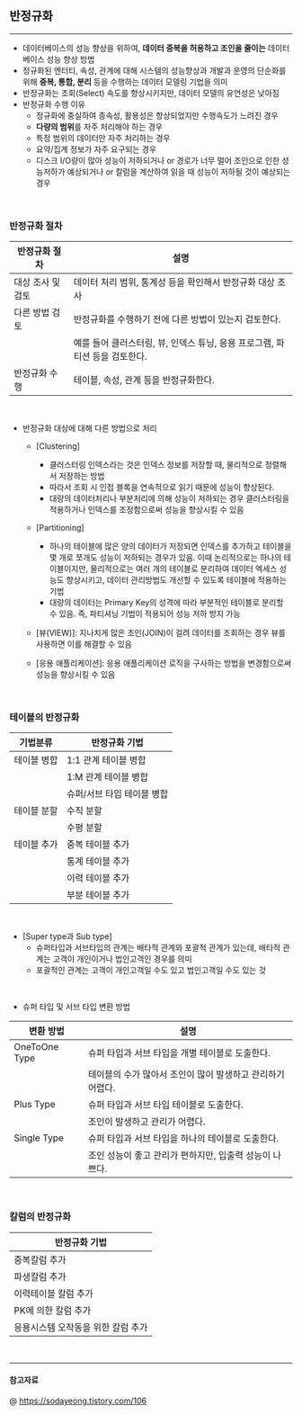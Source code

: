 ## 반정규화
---
- 데이터베이스의 성능 향상을 위하여, **데이터 중복을 허용하고 조인을 줄이는** 데이터베이스 성능 향상 방법
- 정규화된 엔터티, 속성, 관계에 대해 시스템의 성능향상과 개발과 운영의 단순화를 위해 **중복, 통합, 분리** 등을 수행하는 데이터 모델링 기법을 의미 
- 반정규화는 조회(Select) 속도를 향상시키지만, 데이터 모델의 유연성은 낮아짐 
- 반정규화 수행 이유 
  - 정규화에 충실하여 종속성, 활용성은 향상되었지만 수행속도가 느려진 경우 
  - **다량의 범위**를 자주 처리해야 하는 경우 
  - 특정 범위의 데이터만 자주 처리하는 경우
  - 요약/집계 정보가 자주 요구되는 경우 
  - 디스크 I/O량이 많아 성능이 저하되거나 or 경로가 너무 멀어 조인으로 인한 성능저하가 예상되거나 or 칼럼을 계산하여 읽을 때 성능이 저하될 것이 예상되는 경우 
  
<br>

### 반정규화 절차 

|반정규화 절차      |설명                                                  |
|------------------|------------------------------------------------------|
|대상 조사 및 검토  |데이터 처리 범위, 통계성 등을 확인해서 반정규화 대상 조사 |
|다른 방법 검토     |반정규화를 수행하기 전에 다른 방법이 있는지 검토한다.     |
|                  |예를 들어 클러스터링, 뷰, 인덱스 튜닝, 응용 프로그램, 파티션 등을 검토한다. |
|반정규화 수행      |테이블, 속성, 관계 등을 반정규화한다.                     |


<br>

- 반정규화 대상에 대해 다른 방법으로 처리 
  - [Clustering]
    - 클러스터링 인덱스라는 것은 인덱스 정보를 저장할 때, 물리적으로 정렬해서 저장하는 방법 
    - 따라서 조회 시 인접 블록을 연속적으로 읽기 때문에 성능이 향상된다.
    - 대량의 데이터처리나 부분처리에 의해 성능이 저하되는 경우 클러스터링을 적용하거나 인덱스를 조정함으로써 성능을 향상시킬 수 있음

  - [Partitioning]
    - 하나의 테이블에 많은 양의 데이터가 저장되면 인덱스를 추가하고 테이블을 몇 개로 쪼개도 성능이 저하되는 경우가 있음. 이때 논리적으로는 하나의 테이블이지만, 물리적으로는 여러 개의 테이블로 분리하여 데이터 엑세스 성능도 향상시키고, 데이터 관리방법도 개선할 수 있도록 테이블에 적용하는 기법  
    - 대량의 데이터는 Primary Key의 성격에 따라 부분적인 테이블로 분리할 수 있음. 즉, 파티셔닝 기법이 적용되어 성능 저하 방지 가능
  
  - [뷰(VIEW)]: 지나치게 많은 조인(JOIN)이 걸려 데이터를 조회하는 경우 뷰를 사용하면 이를 해결할 수 있음 
  - [응용 애플리케이션]: 응용 애플리케이션 로직을 구사하는 방법을 변경함으로써 성능을 향상시킬 수 있음 
  

<br>

### 테이블의 반정규화 

|기법분류     |반정규화 기법             |
|------------|-------------------------|
|테이블 병합  |1:1 관계 테이블 병합     |
|            |1:M 관계 테이블 병합     |
|            |슈퍼/서브 타입 테이블 병합|
|테이블 분할  |수직 분할                |
|            |수평 분할                |
|테이블 추가  |중복 테이블 추가         |
|            |통계 테이블 추가         |
|            |이력 테이블 추가         |
|            |부분 테이블 추가         |

<br>

- [Super type과 Sub type]
  - 슈퍼타입과 서브타입의 관계는 배타적 관계와 포괄적 관계가 있는데, 배타적 관계는 고객이 개인이거나 법인고객인 경우를 의미
  - 포괄적인 관계는 고객이 개인고객일 수도 있고 법인고객일 수도 있는 것 

<br>

- 슈퍼 타입 및 서브 타입 변환 방법 

|변환 방법      |설명                                             |
|--------------|-------------------------------------------------|
|OneToOne Type |슈퍼 타입과 서브 타입을 개별 테이블로 도출한다.     |
|              |테이블의 수가 많아서 조인이 많이 발생하고 관리하기 어렵다. |
|Plus Type     |슈퍼 타입과 서브 타입 테이블로 도출한다.            |
|              |조인이 발생하고 관리가 어렵다.                     |
|Single Type   |슈퍼 타입과 서브 타입을 하나의 테이블로 도출한다.   |
|              |조인 성능이 좋고 관리가 편하지만, 입출력 성능이 나쁘다. | 

<br>

### 칼럼의 반정규화 

|반정규화 기법            |
|------------------------|
|중복칼럼 추가            |
|파생칼럼 추가            |
|이력테이블 칼럼 추가     |
|PK에 의한 칼럼 추가      |
|응용시스템 오작동을 위한 칼럼 추가  |


<br>

---
#### 참고자료
@ https://sodayeong.tistory.com/106